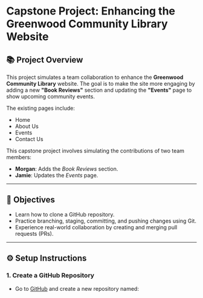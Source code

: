 # Capstone Project: Enhancing the Greenwood Community Library Website

## 📚 Project Overview

This project simulates a team collaboration to enhance the **Greenwood Community Library** website. The goal is to make the site more engaging by adding a new **"Book Reviews"** section and updating the **"Events"** page to show upcoming community events.

The existing pages include:
- Home
- About Us
- Events
- Contact Us

This capstone project involves simulating the contributions of two team members:
- **Morgan**: Adds the *Book Reviews* section.
- **Jamie**: Updates the *Events* page.

---

## 🎯 Objectives

- Learn how to clone a GitHub repository.
- Practice branching, staging, committing, and pushing changes using Git.
- Experience real-world collaboration by creating and merging pull requests (PRs).

---

## ⚙️ Setup Instructions

### 1. Create a GitHub Repository
- Go to [GitHub](https://github.com) and create a new repository named:

